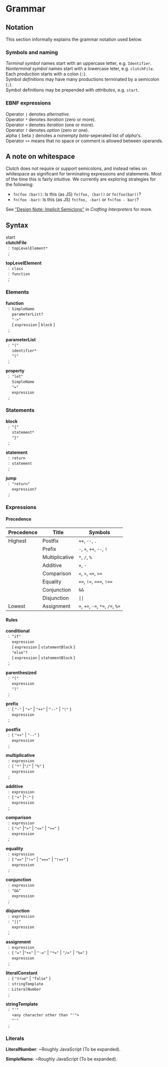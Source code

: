 # Grammar

## Notation

This section informally explains the grammar notation used below.

### Symbols and naming

_Terminal symbol_ names start with an uppercase letter, e.g. `Identifier`.<br>
_Nonterminal symbol_ names start with a lowercase leter, e.g. `clutchFile`.<br>
Each _production_ starts with a colon (`:`).<br>
Symbol _definitions_ may have many productions terminated by a semicolon (`;`).<br>
Symbol definitions may be prepended with _attributes_, e.g. `start`.

### EBNF expressions

Operator `|` denotes _alternative_.<br>
Operator `*` denotes _iteration_ (zero or more).<br>
Operator `+` denotes _iteration_ (one or more).<br>
Operator `?` denotes _option_ (zero or one).<br>
alpha `{` beta `}` denotes a nonempty _beta_-seperated list of _alpha_'s.<br>
Operator `++` means that no space or comment is allowed between operands.

## A note on whitespace

Clutch does not require or support semicolons, and instead relies on whitespace
as significant for terminating expressions and statements. Most of the time this
is fairly intuitive. We currently are exploring strategies for the following:

* `fn(foo (bar))`: Is this (as JS) `fn(foo, (bar))` or `fn(foo(bar))`?
* `fn(foo -bar)`: Is this (as JS) `fn(foo, -bar)` or `fn(foo - bar)`?

See ["Design Note: Implicit Semiclons"][1] in _Crafting Interpreters_ for more.

[1]: http://craftinginterpreters.com/scanning.html#design-note

## Syntax

start<br>
**clutchFile**<br>
&nbsp;&nbsp;:&nbsp;&nbsp;`topLevelElement*`<br>
&nbsp;&nbsp;;

**topLevelElement**<br>
&nbsp;&nbsp;:&nbsp;&nbsp;`class`<br>
&nbsp;&nbsp;:&nbsp;&nbsp;`function`<br>
&nbsp;&nbsp;;

### Elements

**function**<br>
&nbsp;&nbsp;:&nbsp;&nbsp;`SimpleName`<br>
&nbsp;&nbsp; &nbsp;&nbsp;`parameterList?`<br>
&nbsp;&nbsp; &nbsp;&nbsp;`"->"`<br>
&nbsp;&nbsp; &nbsp;&nbsp;( `expression` | `block` )<br>
&nbsp;&nbsp;;

**parameterList**<br>
&nbsp;&nbsp;:&nbsp;&nbsp;`"("`<br>
&nbsp;&nbsp; &nbsp;&nbsp;`identifier*`<br>
&nbsp;&nbsp; &nbsp;&nbsp;`")"`<br>
&nbsp;&nbsp;;

**property**<br>
&nbsp;&nbsp;:&nbsp;&nbsp;`"let"`<br>
&nbsp;&nbsp; &nbsp;&nbsp;`SimpleName`<br>
&nbsp;&nbsp; &nbsp;&nbsp;`"="`<br>
&nbsp;&nbsp; &nbsp;&nbsp;`expression`<br>
&nbsp;&nbsp;;

### Statements

**block**<br>
&nbsp;&nbsp;:&nbsp;&nbsp;`"{"`<br>
&nbsp;&nbsp; &nbsp;&nbsp;`statement*`<br>
&nbsp;&nbsp; &nbsp;&nbsp;`"}"`<br>
&nbsp;&nbsp;;

**statement**<br>
&nbsp;&nbsp;:&nbsp;&nbsp;`return`<br>
&nbsp;&nbsp;:&nbsp;&nbsp;`statement`<br>
&nbsp;&nbsp;;

**jump**<br>
&nbsp;&nbsp;:&nbsp;&nbsp;`"return"`<br>
&nbsp;&nbsp; &nbsp;&nbsp;`expression?`<br>
&nbsp;&nbsp;;

### Expressions

#### Precedence

| Precedence | Title          | Symbols                           |
|------------|----------------|-----------------------------------|
| Highest    | Postfix        | `++`, `--`, `.`                   |
|            | Prefix         | `-`, `+`, `++`, `--`, `!`         |
|            | Multiplicative | `*`, `/`, `%`                     |
|            | Additive       | `+`, `-`                          |
|            | Comparison     | `<`, `>`, `<=`, `>=`              |
|            | Equality       | `==`, `!=`, `===`, `!==`          |
|            | Conjunction    | `&&`                              |
|            | Disjunction    | <code>&#124;&#124;</code>         |
| Lowest     | Assignment     | `=`, `+=`, `-=`, `*=`, `/=`, `%=` |

#### Rules

**conditional**<br>
&nbsp;&nbsp;:&nbsp;&nbsp;`"if"`<br>
&nbsp;&nbsp; &nbsp;&nbsp;`expression`<br>
&nbsp;&nbsp; &nbsp;&nbsp;( `expression` | `statementBlock` )<br>
&nbsp;&nbsp; &nbsp;&nbsp;`"else"?`<br>
&nbsp;&nbsp; &nbsp;&nbsp;( `expression` | `statementBlock` )<br>
&nbsp;&nbsp;;

**parenthesized**<br>
&nbsp;&nbsp;:&nbsp;&nbsp;`"("`<br>
&nbsp;&nbsp; &nbsp;&nbsp;`expression`<br>
&nbsp;&nbsp; &nbsp;&nbsp;`")"`<br>
&nbsp;&nbsp;;

**prefix**<br>
&nbsp;&nbsp;:&nbsp;&nbsp;( `"-"` | `"+"` | `"++"` | `"--"` | `"!"` )<br>
&nbsp;&nbsp; &nbsp;&nbsp;`expression`<br>
&nbsp;&nbsp;;

**postfix**<br>
&nbsp;&nbsp;:&nbsp;&nbsp;( `"++"` | `"--"` )<br>
&nbsp;&nbsp; &nbsp;&nbsp;`expression`<br>
&nbsp;&nbsp;;

**multiplicative**<br>
&nbsp;&nbsp;:&nbsp;&nbsp;`expression`<br>
&nbsp;&nbsp;:&nbsp;&nbsp;( `"*"` |`"/"` | `"%"` )<br>
&nbsp;&nbsp; &nbsp;&nbsp;`expression`<br>
&nbsp;&nbsp;;

**additive**<br>
&nbsp;&nbsp;:&nbsp;&nbsp;`expression`<br>
&nbsp;&nbsp;:&nbsp;&nbsp;( `"+"` |`"-"` )<br>
&nbsp;&nbsp; &nbsp;&nbsp;`expression`<br>
&nbsp;&nbsp;;

**comparison**<br>
&nbsp;&nbsp;:&nbsp;&nbsp;`expression`<br>
&nbsp;&nbsp;:&nbsp;&nbsp;( `"<"` |`">"` | `"<="` | `">="` )<br>
&nbsp;&nbsp; &nbsp;&nbsp;`expression`<br>
&nbsp;&nbsp;;

**equality**<br>
&nbsp;&nbsp;:&nbsp;&nbsp;`expression`<br>
&nbsp;&nbsp;:&nbsp;&nbsp;( `"=="` |`"!="` | `"==="` | `"!=="` )<br>
&nbsp;&nbsp; &nbsp;&nbsp;`expression`<br>
&nbsp;&nbsp;;

**conjunction**<br>
&nbsp;&nbsp;:&nbsp;&nbsp;`expression`<br>
&nbsp;&nbsp;:&nbsp;&nbsp;`"&&"`<br>
&nbsp;&nbsp; &nbsp;&nbsp;`expression`<br>
&nbsp;&nbsp;;

**disjunction**<br>
&nbsp;&nbsp;:&nbsp;&nbsp;`expression`<br>
&nbsp;&nbsp;:&nbsp;&nbsp;`"||"`<br>
&nbsp;&nbsp; &nbsp;&nbsp;`expression`<br>
&nbsp;&nbsp;;

**assignment**<br>
&nbsp;&nbsp;:&nbsp;&nbsp;`expression`<br>
&nbsp;&nbsp;:&nbsp;&nbsp;( `"="` |`"+="` | `"-="` | `"*="` | `"/="` | `"%="` )<br>
&nbsp;&nbsp; &nbsp;&nbsp;`expression`<br>
&nbsp;&nbsp;;

**literalConstant**<br>
&nbsp;&nbsp;:&nbsp;&nbsp;( `"true"` | `"false"` )<br>
&nbsp;&nbsp;:&nbsp;&nbsp;`stringTemplate`<br>
&nbsp;&nbsp;:&nbsp;&nbsp;`LiteralNumber`<br>
&nbsp;&nbsp;;

**stringTemplate**<br>
&nbsp;&nbsp;:&nbsp;&nbsp;`"'"`<br>
&nbsp;&nbsp; &nbsp;&nbsp;`<any character other than "'">`<br>
&nbsp;&nbsp; &nbsp;&nbsp;`"'"`<br>
&nbsp;&nbsp;;

### Literals

**LiteralNumber**: ~Roughly JavaScript (To be expanded).

**SimpleName**: ~Roughly JavaScript (To be expanded).
